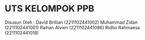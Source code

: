 # UTS KELOMPOK PPB

Disusun Oleh :
David Brillian (2211102441002)
Muhammad Zidan (2211102441001)
Raihan Alvien  (2211102441086)
Ridho Rahmaesa (2211102441018)
